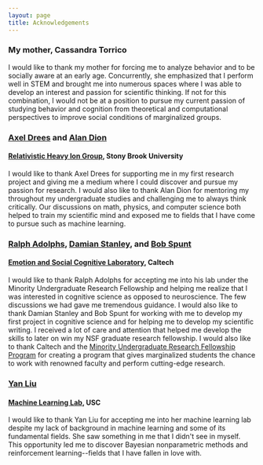 ```yaml
---
layout: page
title: Acknowledgements
---
```

### My mother, Cassandra Torrico
I would like to thank my mother for forcing me to analyze behavior and to be socially aware at an early age. Concurrently, she emphasized that I perform well in STEM and brought me into numerous spaces where I was able to develop an interest and passion for scientific thinking. If not for this combination, I would not be at a position to pursue my current passion of studying behavior and cognition from theoretical and computational perspectives to improve social conditions of marginalized groups.

### [Axel Drees](http://www.stonybrook.edu/commcms/nuclear-experiment/personal/axeldrees.html) and [Alan Dion](https://www.phenix.bnl.gov/WWW/pub/awards/html/dion_alan.html)
#### [Relativistic Heavy Ion Group](http://www.stonybrook.edu/commcms/nuclear-experiment/groups/heavy-ion-research.html), Stony Brook University
I would like to thank Axel Drees for supporting me in my first research project and giving me a medium where I could discover and pursue my passion for research. I would also like to thank Alan Dion for mentoring my throughout my undergraduate studies and challenging me to always think critically. Our discussions on math, physics, and computer science both helped to train my scientific mind and exposed me to fields that I have come to pursue such as machine learning.

### [Ralph Adolphs](https://www.hss.caltech.edu/content/ralph-adolphs), [Damian Stanley](http://www.its.caltech.edu/~dstanley/), and [Bob Spunt](http://www.bobspunt.com/)
#### [Emotion and Social Cognitive Laboratory](http://emotion.caltech.edu/), Caltech
I would like to thank Ralph Adolphs for accepting me into his lab under the Minority Undergraduate Research Fellowship and helping me realize that I was interested in cognitive science as opposed to neuroscience. The few discussions we had gave me tremendous guidance. I would also like to thank Damian Stanley and Bob Spunt for working with me to develop my first project in cognitive science and for helping me to develop my scientific writing. I received a lot of care and attention that helped me develop the skills to later on win my NSF graduate research fellowship. I would also like to thank Caltech and the [Minority Undergraduate Research Fellowship Program](http://sfp.caltech.edu/programs/murf) for creating a program that gives marginalized students the chance to work with renowned faculty and perform cutting-edge research.

### [Yan Liu](http://www-bcf.usc.edu/~liu32/)
#### [Machine Learning Lab](http://www-bcf.usc.edu/~liu32/melady.html), USC
I would like to thank Yan Liu for accepting me into her machine learning lab despite my lack of background in machine learning and some of its fundamental fields. She saw something in me that I didn't see in myself. This opportunity led me to discover Bayesian nonparametric methods and reinforcement learning--fields that I have fallen in love with.
